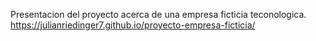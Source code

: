 Presentacion del proyecto acerca de una empresa ficticia teconologica.
https://julianriedinger7.github.io/proyecto-empresa-ficticia/